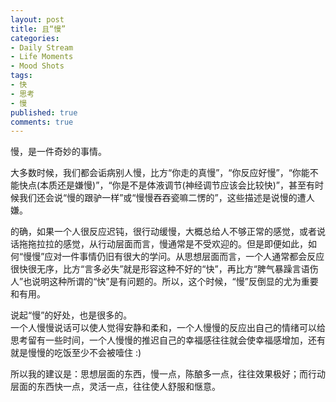 ```yaml
---
layout: post
title: 且“慢”
categories:
- Daily Stream
- Life Moments
- Mood Shots
tags:
- 快
- 思考
- 慢
published: true
comments: true
---
```

<p>慢，是一件奇妙的事情。</p>

<p>大多数时候，我们都会诟病别人慢，比方“你走的真慢”，“你反应好慢”，“你能不能快点(本质还是嫌慢)”，“你是不是体液调节(神经调节应该会比较快)”，甚至有时候我们还会说“慢的跟驴一样”或“慢慢吞吞瓷嘛二愣的”，这些描述是说慢的遭人嫌。</p>

<p>的确，如果一个人很反应迟钝，很行动缓慢，大概总给人不够正常的感觉，或者说话拖拖拉拉的感觉，从行动层面而言，慢通常是不受欢迎的。但是即便如此，如何“慢慢”应对一件事情仍旧有很大的学问。从思想层面而言，一个人通常都会反应很快很无序，比方“言多必失”就是形容这种不好的“快”，再比方“脾气暴躁言语伤人”也说明这种所谓的“快”是有问题的。所以，这个时候，“慢”反倒显的尤为重要和有用。</p>

<p>说起“慢”的好处，也是很多的。<br />
一个人慢慢说话可以使人觉得安静和柔和，一个人慢慢的反应出自己的情绪可以给思考留有一些时间，一个人慢慢的推迟自己的幸福感往往就会使幸福感增加，还有就是慢慢的吃饭至少不会被噎住 :)</p>

<p>所以我的建议是：思想层面的东西，慢一点，陈酿多一点，往往效果极好；而行动层面的东西快一点，灵活一点，往往使人舒服和惬意。</p>
